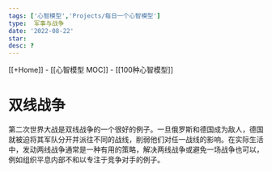 ```yaml
---
tags: ['心智模型','Projects/每日一个心智模型']
type:  军事与战争
date: '2022-08-22'
star:
desc: ?
---
```

[[+Home]] - [[心智模型 MOC]] - [[100种心智模型]]


# 双线战争

第二次世界大战是双线战争的一个很好的例子。一旦俄罗斯和德国成为敌人，德国就被迫将其军队分开并派往不同的战线，削弱他们对任一战线的影响。在实际生活中，发动两线战争通常是一种有用的策略，解决两线战争或避免一场战争也可以，例如组织平息内部不和以专注于竞争对手的例子。